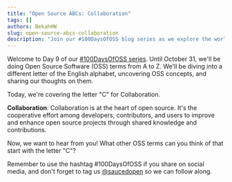 ```yaml
---
title: "Open Source ABCs: Collaboration"
tags: []
authors: BekahHW
slug: open-source-abcs-collaboration
description: "Join our #100DaysOfOSS blog series as we explore the world of Open Source Software (OSS) from A to Z! Every week, we'll discuss two new letters of the English alphabet. Share your thoughts, ideas, and favorite OSS projects for each letter. Let's celebrate the power of open source together! "
---
```


Welcome to Day 9 of our [#100DaysOfOSS series](https://dev.to/opensauced/100daysofoss-growing-skills-and-real-world-experience-3o5k). Until October 31, we'll be doing  Open Source Software (OSS) terms from A to Z. We'll be diving into a different letter of the English alphabet, uncovering OSS concepts, and sharing our thoughts on them.

Today, we're covering the letter "C" for Collaboration. 

<!-- truncate -->

**Collaboration**: Collaboration is at the heart of open source. It's the cooperative effort among developers, contributors, and users to improve and enhance open source projects through shared knowledge and contributions.

Now, we want to hear from you! What other OSS terms can you think of that start with the letter "C"? 

Remember to use the hashtag #100DaysOfOSS if you share on social media, and don't forget to tag us [@saucedopen](https://twitter.com/saucedopen) so we can follow along.
